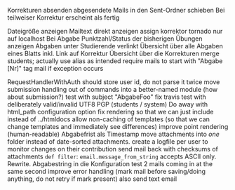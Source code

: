Korrekturen absenden
	abgesendete Mails in den Sent-Ordner schieben
Bei teilweiser Korrektur erscheint als fertig

Dateigröße anzeigen
Mailtext direkt anzeigen
assign korrektor
tornado nur auf localhost
Bei Abgabe Punktzahl/Status der bisherigen Übungen anzeigen
Abgaben unter Studierende verlinkt
Übersicht über alle Abgaben eines Blatts inkl. Link auf Korrektur
Übersicht über die Korrekturen
merge students; actually use alias as intended
require mails to start with "Abgabe [Nr]"
tag mail if exception occurs

RequestHandlerWithAuth should store user id, do not parse it twice
move submission handling out of commands into a better-named module (how about submission?)
test with subject "AbgabeFoo"
fix travis
test with deliberately valid/invalid UTF8
PGP (students / system)
Do away with html_path configuration option
fix rendering so that we can just include instead of ../htmldocs
allow non-caching of templates (so that we can change templates and immediately see differences)
improve point rendering (human-readable)
Abgabefrist als Timestamp
move attachments into *one* folder instead of date-sorted attachments.
create a logfile per user to monitor changes on their contribution
send mail back with checksums of attachments
`def filter`: `email.message_from_string` accepts ASCII only. Rewrite.
Abgabestring in die Konfiguration
test 2 mails coming in at the same second
improve error handling (mark mail before saving/doing anything, do not retry if mark present)
also send text email
